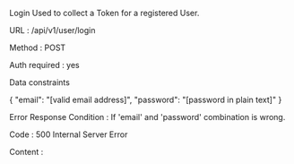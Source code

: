Login
Used to collect a Token for a registered User.

URL : /api/v1/user/login

Method : POST

Auth required : yes

Data constraints

{
    "email": "[valid email address]",
    "password": "[password in plain text]"
}
<!-- Data example

{
    "email": " ",
    "password": " "
}
Success Response
Code : 200 OK -->

<!-- Content example

{
    "status":"success",
    "token": "93144b288eb1fdccbe46d6fc0f241a51766ecd3d",
    "store": {
        "_id": "60d97bb252737cb5b8c3e30c",
        "name": "",
        "email": "",
        "address": " ",
        "__v": 0
    }
} -->
Error Response
Condition : If 'email' and 'password' combination is wrong.

Code : 500 Internal Server Error

Content :

<!-- <!DOCTYPE html>
<html lang="en">
<head>
<meta charset="utf-8">
<title>Error</title>
</head>
<body>
<pre>Error: Incorrect email or password<br> &nbsp; &nbsp;at exports.login</pre>
</body>
</html> -->